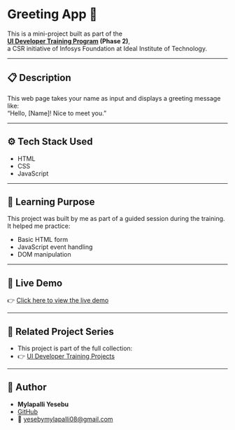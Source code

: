 # Greeting App 👋

This is a mini-project built as part of the  
**[UI Developer Training Program](https://github.com/MylapalliYesebu/UI-Developer-Training-Projects.git) (Phase 2)**,  
a CSR initiative of Infosys Foundation at Ideal Institute of Technology.

---

## 📋 Description

This web page takes your name as input and displays a greeting message like:  
“Hello, [Name]! Nice to meet you.”

---

## ⚙️ Tech Stack Used

- HTML  
- CSS  
- JavaScript  

---

## 🧠 Learning Purpose

This project was built by me as part of a guided session during the training.  
It helped me practice:

- Basic HTML form
- JavaScript event handling
- DOM manipulation

---

## 🧪 Live Demo

👉 [Click here to view the live demo](https://greeting-app-three.vercel.app/)

---

## 🔗 Related Project Series

- This project is part of the full collection:  
- 👉 [UI Developer Training Projects](https://github.com/MylapalliYesebu/UI-Developer-Training-Projects)

---

## 👤 Author

- **Mylapalli Yesebu**  
- [GitHub](https://github.com/MylapalliYesebu)  
- 📧 [yesebymylapalli08@gmail.com](mailto:yesebymylapalli08@gmail.com)
